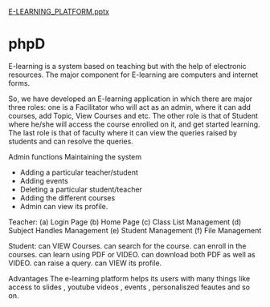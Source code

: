 [E-LEARNING_PLATFORM.pptx](https://github.com/Modah237/phpD/files/8194807/E-LEARNING_PLATFORM.pptx)
# phpD

E-learning is a system based on teaching but with the help of electronic resources. The major component for E-learning are computers and internet forms.

So, we have developed an E-learning application in which there are major three roles: 
one is a Facilitator who will act as an admin, where it can add courses, add Topic, View Courses and etc. 
The other role is that of Student where he/she will access the course enrolled on it, and get started learning. 
The last role is that of faculty where it can view the queries raised by students and can resolve the queries.

Admin functions
Maintaining the system 
- Adding a particular teacher/student 
- Adding events 
- Deleting a particular student/teacher
- Adding the different courses 
- Admin can view its profile.

Teacher:
(a) Login Page
(b) Home Page
(c) Class List Management
(d) Subject Handles Management
(e) Student Management
(f) File Management

Student:
can VIEW Courses.
can search for the course.
can enroll in the courses.
can learn using PDF or VIDEO.
can download both PDF as well as VIDEO.
can raise a query.
can VIEW its profile.

Advantages
The e-learning platform helps its users with many things like access to slides , youtube  videos , events , personaliszed feautes and so on.


